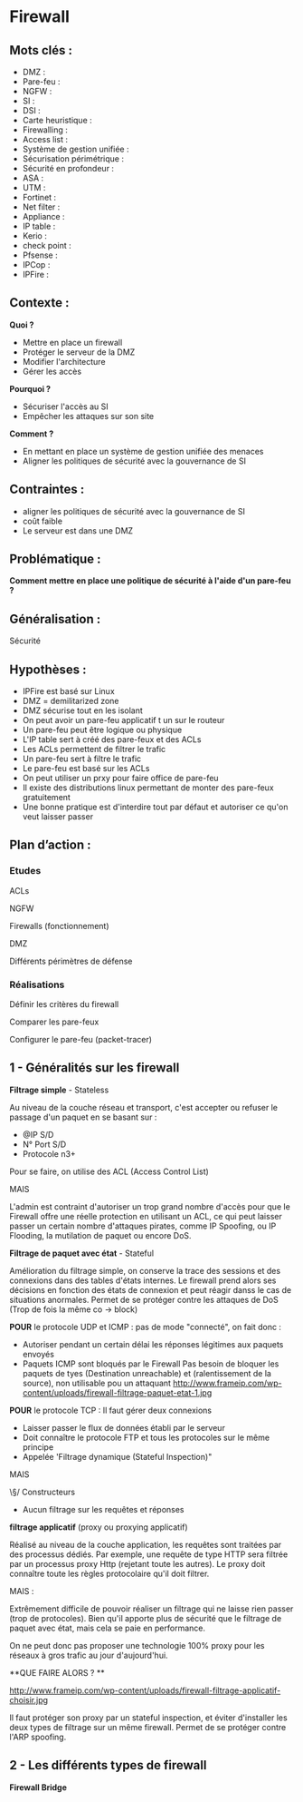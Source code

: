 
# Firewall

## Mots clés :

* DMZ :
* Pare-feu :
* NGFW :
* SI :
* DSI :
* Carte heuristique :
* Firewalling :
* Access list :
* Système de gestion unifiée :
* Sécurisation périmétrique :
* Sécurité en profondeur :
* ASA :
* UTM :
* Fortinet :
* Net filter :
* Appliance :
* IP table :
* Kerio :
* check point :
* Pfsense :
* IPCop :
* IPFire :

## Contexte :

**Quoi ?**

* Mettre en place un firewall
* Protéger le serveur de la DMZ
* Modifier l'architecture
* Gérer les accès

**Pourquoi ?**

* Sécuriser l'accès au SI
* Empêcher les attaques sur son site

**Comment ?**

* En mettant en place un système de gestion unifiée des menaces
* Aligner les politiques de sécurité avec la gouvernance de SI

## Contraintes :

* aligner les politiques de sécurité avec la gouvernance de SI
* coût faible
* Le serveur est dans une DMZ

## Problématique :

**Comment mettre en place une politique de sécurité à l'aide d'un pare-feu ?**


## Généralisation :

Sécurité

## Hypothèses :

* IPFire est basé sur Linux
* DMZ = demilitarized zone
* DMZ sécurise tout en les isolant
* On peut avoir un pare-feu applicatif t un sur le routeur
* Un pare-feu peut être logique ou physique
* L'IP table sert à créé des pare-feux et des ACLs
* Les ACLs permettent de filtrer le trafic
* Un pare-feu sert à filtre le trafic
* Le pare-feu est basé sur les ACLs
* On peut utiliser un prxy pour faire office de pare-feu
* Il existe des distributions linux permettant de monter des pare-feux gratuitement
* Une bonne pratique est d'interdire tout par défaut et autoriser ce qu'on veut laisser passer

## Plan d’action :

### Etudes

 ACLs

NGFW

Firewalls (fonctionnement)

DMZ

Différents périmètres de défense

### Réalisations

Définir les critères du firewall

Comparer les pare-feux

Configurer le pare-feu (packet-tracer)


## 1  - Généralités sur les firewall

**Filtrage simple** -  Stateless

Au niveau de la couche réseau et transport, c'est accepter ou refuser le passage d'un paquet en se basant sur :
- @IP S/D
- N° Port S/D
- Protocole n3+

Pour se faire, on utilise des ACL (Access Control List)

MAIS

L'admin est contraint d'autoriser un trop grand nombre d'accès pour que le Firewall offre une réelle protection en utilisant un ACL, ce qui peut laisser passer un certain nombre d'attaques pirates, comme IP Spoofing, ou IP Flooding, la mutilation de paquet ou encore DoS.

**Filtrage de paquet avec état** -  Stateful

Amélioration du filtrage simple, on conserve la trace des sessions et des connexions dans des tables d'états internes. Le firewall prend alors ses décisions en fonction des états de connexion et peut réagir danss le cas de situations anormales. Permet de se protéger contre les attaques de DoS (Trop de fois la même co -> block)

**POUR** le protocole UDP et ICMP : pas de mode "connecté", on fait donc :
- Autoriser pendant un certain délai les réponses légitimes aux paquets envoyés
- Paquets ICMP sont bloqués par le Firewall
Pas besoin de bloquer les paquets de tyes 
 (Destination unreachable) et (ralentissement de la source), non utilisable pou un attaquant 
 http://www.frameip.com/wp-content/uploads/firewall-filtrage-paquet-etat-1.jpg

**POUR** le protocole TCP : Il faut gérer deux connexions
- Laisser passer le flux de données établi par le serveur
- Doit connaître le protocole FTP et tous les protocoles sur le même principe
- Appelée 'Filtrage dynamique (Stateful Inspection)" 

MAIS

\\§/ Constructeurs 
- Aucun filtrage sur les requêtes et réponses 

**filtrage applicatif** (proxy ou proxying applicatif)

Réalisé au niveau de la couche application, les requêtes sont traitées par des processus dédiés. Par exemple, une requête de type HTTP sera filtrée par un processus proxy Http (rejetant toute les autres). Le proxy doit connaître toute les règles protocolaire qu'il doit filtrer.

MAIS :

Extrêmement difficile de pouvoir réaliser un filtrage qui ne laisse rien passer (trop de protocoles).
Bien qu'il apporte plus de sécurité que le filtrage de paquet avec état, mais cela se paie en performance.

On ne peut donc pas proposer une technologie 100% proxy pour les réseaux à gros trafic au jour d'aujourd'hui.


**QUE FAIRE ALORS ? **

http://www.frameip.com/wp-content/uploads/firewall-filtrage-applicatif-choisir.jpg

Il faut protéger son proxy par un stateful inspection, et éviter d'installer les deux types de filtrage sur un même firewall. Permet de se protéger contre l'ARP spoofing.


## 2  - Les différents types de firewall

**Firewall Bridge**






